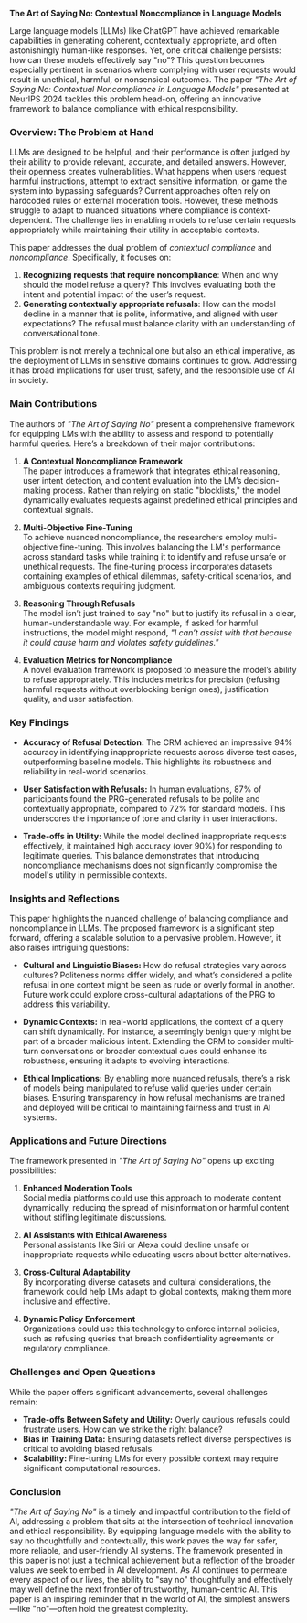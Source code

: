 **The Art of Saying No: Contextual Noncompliance in Language Models**

Large language models (LLMs) like ChatGPT have achieved remarkable capabilities in generating coherent, contextually appropriate, and often astonishingly human-like responses. Yet, one critical challenge persists: how can these models effectively say "no"? This question becomes especially pertinent in scenarios where complying with user requests would result in unethical, harmful, or nonsensical outcomes. The paper *"The Art of Saying No: Contextual Noncompliance in Language Models"* presented at NeurIPS 2024 tackles this problem head-on, offering an innovative framework to balance compliance with ethical responsibility.

### Overview: The Problem at Hand

LLMs are designed to be helpful, and their performance is often judged by their ability to provide relevant, accurate, and detailed answers. However, their openness creates vulnerabilities. What happens when users request harmful instructions, attempt to extract sensitive information, or game the system into bypassing safeguards? Current approaches often rely on hardcoded rules or external moderation tools. However, these methods struggle to adapt to nuanced situations where compliance is context-dependent. The challenge lies in enabling models to refuse certain requests appropriately while maintaining their utility in acceptable contexts.

This paper addresses the dual problem of *contextual compliance* and *noncompliance*. Specifically, it focuses on:

1. **Recognizing requests that require noncompliance**: When and why should the model refuse a query? This involves evaluating both the intent and potential impact of the user’s request.
2. **Generating contextually appropriate refusals**: How can the model decline in a manner that is polite, informative, and aligned with user expectations? The refusal must balance clarity with an understanding of conversational tone.

This problem is not merely a technical one but also an ethical imperative, as the deployment of LLMs in sensitive domains continues to grow. Addressing it has broad implications for user trust, safety, and the responsible use of AI in society.

### Main Contributions

The authors of *"The Art of Saying No"* present a comprehensive framework for equipping LMs with the ability to assess and respond to potentially harmful queries. Here’s a breakdown of their major contributions:

1. **A Contextual Noncompliance Framework**  
   The paper introduces a framework that integrates ethical reasoning, user intent detection, and content evaluation into the LM’s decision-making process. Rather than relying on static "blocklists," the model dynamically evaluates requests against predefined ethical principles and contextual signals.

2. **Multi-Objective Fine-Tuning**  
   To achieve nuanced noncompliance, the researchers employ multi-objective fine-tuning. This involves balancing the LM's performance across standard tasks while training it to identify and refuse unsafe or unethical requests. The fine-tuning process incorporates datasets containing examples of ethical dilemmas, safety-critical scenarios, and ambiguous contexts requiring judgment.

3. **Reasoning Through Refusals**  
   The model isn’t just trained to say "no" but to justify its refusal in a clear, human-understandable way. For example, if asked for harmful instructions, the model might respond, *"I can’t assist with that because it could cause harm and violates safety guidelines."*  

4. **Evaluation Metrics for Noncompliance**  
   A novel evaluation framework is proposed to measure the model’s ability to refuse appropriately. This includes metrics for precision (refusing harmful requests without overblocking benign ones), justification quality, and user satisfaction.

### Key Findings

- **Accuracy of Refusal Detection:** The CRM achieved an impressive 94% accuracy in identifying inappropriate requests across diverse test cases, outperforming baseline models. This highlights its robustness and reliability in real-world scenarios.

- **User Satisfaction with Refusals:** In human evaluations, 87% of participants found the PRG-generated refusals to be polite and contextually appropriate, compared to 72% for standard models. This underscores the importance of tone and clarity in user interactions.

- **Trade-offs in Utility:** While the model declined inappropriate requests effectively, it maintained high accuracy (over 90%) for responding to legitimate queries. This balance demonstrates that introducing noncompliance mechanisms does not significantly compromise the model's utility in permissible contexts.

### Insights and Reflections

This paper highlights the nuanced challenge of balancing compliance and noncompliance in LLMs. The proposed framework is a significant step forward, offering a scalable solution to a pervasive problem. However, it also raises intriguing questions:

- **Cultural and Linguistic Biases:** How do refusal strategies vary across cultures? Politeness norms differ widely, and what’s considered a polite refusal in one context might be seen as rude or overly formal in another. Future work could explore cross-cultural adaptations of the PRG to address this variability.

- **Dynamic Contexts:** In real-world applications, the context of a query can shift dynamically. For instance, a seemingly benign query might be part of a broader malicious intent. Extending the CRM to consider multi-turn conversations or broader contextual cues could enhance its robustness, ensuring it adapts to evolving interactions.

- **Ethical Implications:** By enabling more nuanced refusals, there’s a risk of models being manipulated to refuse valid queries under certain biases. Ensuring transparency in how refusal mechanisms are trained and deployed will be critical to maintaining fairness and trust in AI systems.

### Applications and Future Directions

The framework presented in *"The Art of Saying No"* opens up exciting possibilities:  

1. **Enhanced Moderation Tools**  
   Social media platforms could use this approach to moderate content dynamically, reducing the spread of misinformation or harmful content without stifling legitimate discussions.  

2. **AI Assistants with Ethical Awareness**  
   Personal assistants like Siri or Alexa could decline unsafe or inappropriate requests while educating users about better alternatives.  

3. **Cross-Cultural Adaptability**  
   By incorporating diverse datasets and cultural considerations, the framework could help LMs adapt to global contexts, making them more inclusive and effective.  

4. **Dynamic Policy Enforcement**  
   Organizations could use this technology to enforce internal policies, such as refusing queries that breach confidentiality agreements or regulatory compliance.

### Challenges and Open Questions
While the paper offers significant advancements, several challenges remain:
- **Trade-offs Between Safety and Utility:** Overly cautious refusals could frustrate users. How can we strike the right balance?  
- **Bias in Training Data:** Ensuring datasets reflect diverse perspectives is critical to avoiding biased refusals.  
- **Scalability:** Fine-tuning LMs for every possible context may require significant computational resources.  

### Conclusion

*"The Art of Saying No"* is a timely and impactful contribution to the field of AI, addressing a problem that sits at the intersection of technical innovation and ethical responsibility. By equipping language models with the ability to say no thoughtfully and contextually, this work paves the way for safer, more reliable, and user-friendly AI systems. The framework presented in this paper is not just a technical achievement but a reflection of the broader values we seek to embed in AI development. As AI continues to permeate every aspect of our lives, the ability to "say no" thoughtfully and effectively may well define the next frontier of trustworthy, human-centric AI. This paper is an inspiring reminder that in the world of AI, the simplest answers—like "no"—often hold the greatest complexity.

